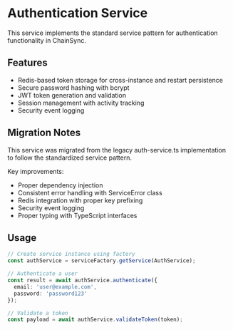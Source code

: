 # Authentication Service

This service implements the standard service pattern for authentication functionality in ChainSync.

## Features

- Redis-based token storage for cross-instance and restart persistence
- Secure password hashing with bcrypt
- JWT token generation and validation
- Session management with activity tracking
- Security event logging

## Migration Notes

This service was migrated from the legacy auth-service.ts implementation to follow the standardized service pattern.

Key improvements:
- Proper dependency injection
- Consistent error handling with ServiceError class
- Redis integration with proper key prefixing
- Security event logging
- Proper typing with TypeScript interfaces

## Usage

```typescript
// Create service instance using factory
const authService = serviceFactory.getService(AuthService);

// Authenticate a user
const result = await authService.authenticate({
  email: 'user@example.com',
  password: 'password123'
});

// Validate a token
const payload = await authService.validateToken(token);
```
